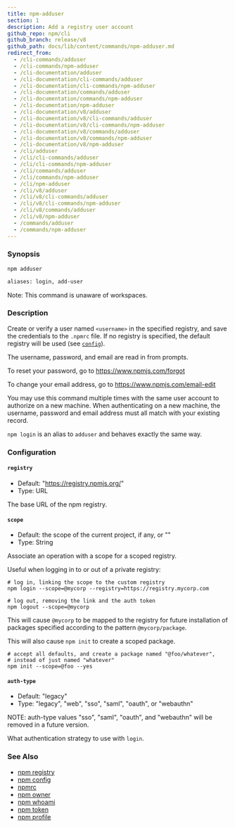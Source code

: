 ```yaml
---
title: npm-adduser
section: 1
description: Add a registry user account
github_repo: npm/cli
github_branch: release/v8
github_path: docs/lib/content/commands/npm-adduser.md
redirect_from:
  - /cli-commands/adduser
  - /cli-commands/npm-adduser
  - /cli-documentation/adduser
  - /cli-documentation/cli-commands/adduser
  - /cli-documentation/cli-commands/npm-adduser
  - /cli-documentation/commands/adduser
  - /cli-documentation/commands/npm-adduser
  - /cli-documentation/npm-adduser
  - /cli-documentation/v8/adduser
  - /cli-documentation/v8/cli-commands/adduser
  - /cli-documentation/v8/cli-commands/npm-adduser
  - /cli-documentation/v8/commands/adduser
  - /cli-documentation/v8/commands/npm-adduser
  - /cli-documentation/v8/npm-adduser
  - /cli/adduser
  - /cli/cli-commands/adduser
  - /cli/cli-commands/npm-adduser
  - /cli/commands/adduser
  - /cli/commands/npm-adduser
  - /cli/npm-adduser
  - /cli/v8/adduser
  - /cli/v8/cli-commands/adduser
  - /cli/v8/cli-commands/npm-adduser
  - /cli/v8/commands/adduser
  - /cli/v8/npm-adduser
  - /commands/adduser
  - /commands/npm-adduser
---
```


### Synopsis

```bash
npm adduser

aliases: login, add-user
```

Note: This command is unaware of workspaces.

### Description

Create or verify a user named `<username>` in the specified registry, and
save the credentials to the `.npmrc` file. If no registry is specified,
the default registry will be used (see [`config`](/cli/v8/using-npm/config)).

The username, password, and email are read in from prompts.

To reset your password, go to <https://www.npmjs.com/forgot>

To change your email address, go to <https://www.npmjs.com/email-edit>

You may use this command multiple times with the same user account to
authorize on a new machine.  When authenticating on a new machine,
the username, password and email address must all match with
your existing record.

`npm login` is an alias to `adduser` and behaves exactly the same way.

### Configuration

#### `registry`

* Default: "https://registry.npmjs.org/"
* Type: URL

The base URL of the npm registry.

#### `scope`

* Default: the scope of the current project, if any, or ""
* Type: String

Associate an operation with a scope for a scoped registry.

Useful when logging in to or out of a private registry:

```
# log in, linking the scope to the custom registry
npm login --scope=@mycorp --registry=https://registry.mycorp.com

# log out, removing the link and the auth token
npm logout --scope=@mycorp
```

This will cause `@mycorp` to be mapped to the registry for future
installation of packages specified according to the pattern
`@mycorp/package`.

This will also cause `npm init` to create a scoped package.

```
# accept all defaults, and create a package named "@foo/whatever",
# instead of just named "whatever"
npm init --scope=@foo --yes
```


#### `auth-type`

* Default: "legacy"
* Type: "legacy", "web", "sso", "saml", "oauth", or "webauthn"

NOTE: auth-type values "sso", "saml", "oauth", and "webauthn" will be
removed in a future version.

What authentication strategy to use with `login`.

### See Also

* [npm registry](/cli/v8/using-npm/registry)
* [npm config](/cli/v8/commands/npm-config)
* [npmrc](/cli/v8/configuring-npm/npmrc)
* [npm owner](/cli/v8/commands/npm-owner)
* [npm whoami](/cli/v8/commands/npm-whoami)
* [npm token](/cli/v8/commands/npm-token)
* [npm profile](/cli/v8/commands/npm-profile)
